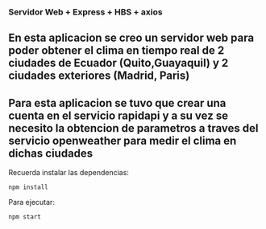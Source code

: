 ### Servidor Web + Express + HBS + axios
En esta aplicacion se creo un servidor web para poder obtener el clima en tiempo real
de 2 ciudades de Ecuador (Quito,Guayaquil) y 2 ciudades exteriores (Madrid, Paris)
---
Para esta aplicacion se tuvo que crear una cuenta en el servicio rapidapi y a su vez se necesito la obtencion de parametros
a traves del servicio openweather para medir el clima en dichas ciudades
--- 
Recuerda instalar las dependencias:

```
npm install
```

Para ejecutar:

```
npm start
```
